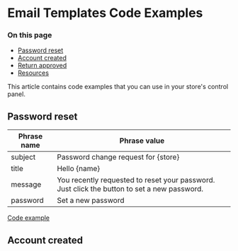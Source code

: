 # Email Templates Code Examples

<div class="otp" id="no-index">

### On this page

- [Password reset](#password-reset)
- [Account created](#account-created)
- [Return approved](#return-approved)
- [Resources](#resources)

</div>

This article contains code examples that you can use in your store's control panel.

## Password reset

| Phrase name | Phrase value|
|-|-|
| subject | Password change request for {store}|
| title | Hello {name}
| message | You recently requested to reset your password. Just click the button to set a new password.|
| password | Set a new password|

[Code example]()

## Account created


